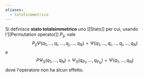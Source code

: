 ```yaml
---
aliases:
  - totalsimmetrico
---
```

Si definisce **stato totalsimmetrico** uno [[Stato]] per cui, usando l'[[Permutation operator]] $P_{ij}$, vale
$$P_{ij}\Psi(q_{1},\ldots,q_{i},\ldots,q_{j},\ldots,q_{N})=\Psi(q_{1},\ldots,q_{i},\ldots,q_{j},\ldots,q_{N})$$
e
$$P\Psi_{S}(q_{1},\ldots,q_{N})=\Psi_{S}(q_{P_{1}},\ldots,q_{P_{N}})=\Psi(q_{1},\ldots,q_{N})$$
dove l'operatore non ha alcun effetto.